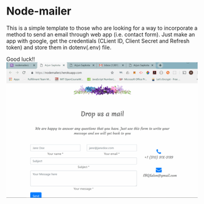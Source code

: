 # Node-mailer

This is a simple template to those who are looking for a way to incorporate a method to send an email through web app (i.e. contact form). Just make an app with google, get the credentials (CLient ID, Client Secret and Refresh token) and store them in dotenv(.env) file. 

Good luck!! 
<img src="/nodemailerz.gif">
